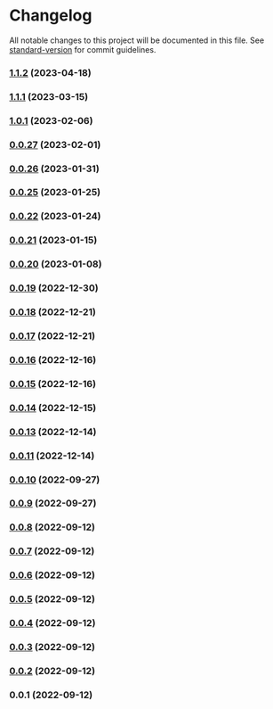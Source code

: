# Changelog

All notable changes to this project will be documented in this file. See [standard-version](https://github.com/conventional-changelog/standard-version) for commit guidelines.

### [1.1.2](///compare/v1.1.1...v1.1.2) (2023-04-18)

### [1.1.1](///compare/v1.0.1...v1.1.1) (2023-03-15)

### [1.0.1](///compare/v0.0.27...v1.0.1) (2023-02-06)

### [0.0.27](///compare/v0.0.26...v0.0.27) (2023-02-01)

### [0.0.26](///compare/v0.0.25...v0.0.26) (2023-01-31)

### [0.0.25](///compare/v0.0.22...v0.0.25) (2023-01-25)

### [0.0.22](///compare/v0.0.21...v0.0.22) (2023-01-24)

### [0.0.21](///compare/v0.0.20...v0.0.21) (2023-01-15)

### [0.0.20](///compare/v0.0.19...v0.0.20) (2023-01-08)

### [0.0.19](///compare/v0.0.18...v0.0.19) (2022-12-30)

### [0.0.18](///compare/v0.0.17...v0.0.18) (2022-12-21)

### [0.0.17](///compare/v0.0.16...v0.0.17) (2022-12-21)

### [0.0.16](///compare/v0.0.15...v0.0.16) (2022-12-16)

### [0.0.15](///compare/v0.0.14...v0.0.15) (2022-12-16)

### [0.0.14](///compare/v0.0.13...v0.0.14) (2022-12-15)

### [0.0.13](///compare/v0.0.10...v0.0.13) (2022-12-14)

### [0.0.11](///compare/v0.0.10...v0.0.11) (2022-12-14)

### [0.0.10](///compare/v0.0.9...v0.0.10) (2022-09-27)

### [0.0.9](///compare/v0.0.8...v0.0.9) (2022-09-27)

### [0.0.8](///compare/v0.0.7...v0.0.8) (2022-09-12)

### [0.0.7](///compare/v0.0.6...v0.0.7) (2022-09-12)

### [0.0.6](///compare/v0.0.5...v0.0.6) (2022-09-12)

### [0.0.5](///compare/v0.0.4...v0.0.5) (2022-09-12)

### [0.0.4](///compare/v0.0.3...v0.0.4) (2022-09-12)

### [0.0.3](///compare/v0.0.2...v0.0.3) (2022-09-12)

### [0.0.2](///compare/v0.0.1...v0.0.2) (2022-09-12)

### 0.0.1 (2022-09-12)

